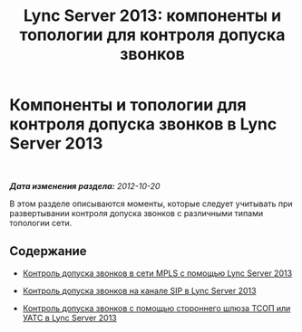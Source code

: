 ﻿---
title: 'Lync Server 2013: компоненты и топологии для контроля допуска звонков'
TOCTitle: Компоненты и топологии для контроля допуска звонков
ms:assetid: 83a2ee45-fa96-48da-8a34-f1aced92b3fe
ms:mtpsurl: https://technet.microsoft.com/ru-ru/library/Gg398663(v=OCS.15)
ms:contentKeyID: 49310365
ms.date: 05/19/2016
mtps_version: v=OCS.15
ms.translationtype: HT
---

# Компоненты и топологии для контроля допуска звонков в Lync Server 2013

 

_**Дата изменения раздела:** 2012-10-20_

В этом разделе описываются моменты, которые следует учитывать при развертывании контроля допуска звонков с различными типами топологии сети.

## Содержание

  - [Контроль допуска звонков в сети MPLS с помощью Lync Server 2013](lync-server-2013-call-admission-control-on-an-mpls-network.md)

  - [Контроль допуска звонков на канале SIP в Lync Server 2013](lync-server-2013-call-admission-control-on-a-sip-trunk.md)

  - [Контроль допуска звонков с помощью стороннего шлюза ТСОП или УАТС в Lync Server 2013](lync-server-2013-call-admission-control-with-a-third-party-pstn-gateway-or-pbx.md)

